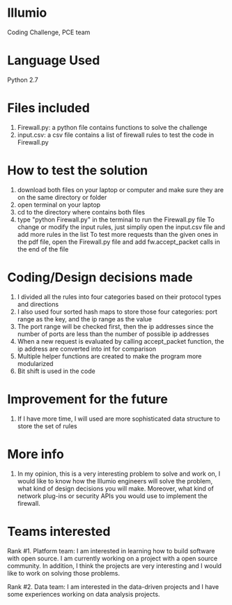 # Illumio
Coding Challenge, PCE team

# Language Used
Python 2.7

# Files included
1. Firewall.py: a python file contains functions to solve the challenge
2. input.csv: a csv file contains a list of firewall rules to test the code in Firewall.py

# How to test the solution
1. download both files on your laptop or computer and make sure they are on the same directory or folder
2. open terminal on your laptop 
3. cd to the directory where contains both files
4. type "python Firewall.py" in the terminal to run the Firewall.py file
To change or modify the input rules, just simpliy open the input.csv file and add more rules in the list
To test more requests than the given ones in the pdf file, open the Firewall.py file and add fw.accept_packet calls in the end of the file

# Coding/Design decisions made
1. I divided all the rules into four categories based on their protocol types and directions
2. I also used four sorted hash maps to store those four categories: port range as the key, and the ip range as the value 
3. The port range will be checked first, then the ip addresses since the number of ports are less than the number of possible ip addresses
4. When a new request is evaluated by calling accept_packet function, the ip address are converted into int for comparison 
5. Multiple helper functions are created to make the program more modularized
6. Bit shift is used in the code

# Improvement for the future
1. If I have more time, I will used are more sophisticated data structure to store the set of rules

# More info
1. In my opinion, this is a very interesting problem to solve and work on, I would like to know how the Illumio engineers will solve the problem, what kind of design decisions you will make. Moreover, what kind of network plug-ins or security APIs you would use to implement the firewall.

# Teams interested
Rank #1. Platform team: I am interested in learning how to build software with open source. I am currently working on a project with a open source community. In addition, I think the projects are very interesting and I would like to work on solving those problems.

Rank #2. Data team: I am interested in the data-driven projects and I have some experiences working on data analysis projects. 
